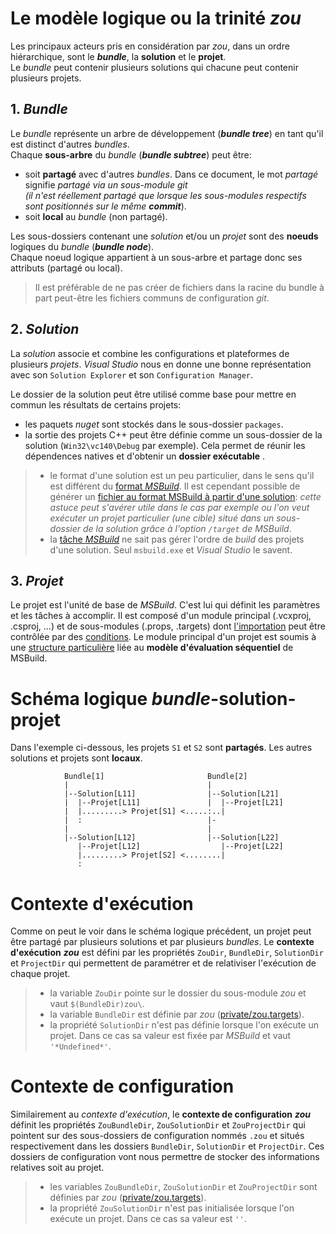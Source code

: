 # Le modèle logique ou la trinité *zou*

Les principaux acteurs pris en considération par *zou*, dans un ordre hiérarchique, sont le ***bundle***, la **solution** et le **projet**.  
Le *bundle* peut contenir plusieurs solutions qui chacune peut contenir plusieurs projets.

## 1. ***Bundle***
Le *bundle* représente un arbre de développement (***bundle tree***) en tant qu'il est distinct d'autres *bundles*.  
Chaque **sous-arbre** du *bundle* (***bundle subtree***) peut être:

- soit **partagé** avec d'autres *bundles*. Dans ce document, le mot *partagé* signifie *partagé via un sous-module git*  
*(il n'est réellement partagé que lorsque les sous-modules respectifs sont positionnés sur le même **commit***).
- soit **local** au *bundle* (non partagé).

Les sous-dossiers contenant une *solution* et/ou un *projet* sont des **noeuds** logiques du *bundle* (***bundle node***).  
Chaque noeud logique appartient à un sous-arbre et partage donc ses attributs (partagé ou local).

> Il est préférable de ne pas créer de fichiers dans la racine du bundle à part peut-être les fichiers communs de configuration *git*.

## 2. *Solution*
La *solution* associe et combine les configurations et plateformes de plusieurs *projets*. *Visual Studio* nous en donne une bonne représentation avec son `Solution Explorer` et son `Configuration Manager`.

Le dossier de la solution peut être utilisé comme base pour mettre en commun les résultats de certains projets:

- les paquets *nuget* sont stockés dans le sous-dossier `packages`.
- la sortie des projets C++ peut être définie comme un sous-dossier de la solution (`Win32\vc140\Debug` par exemple). Cela permet de réunir les dépendences natives et d'obtenir un **dossier exécutable** .

> - le format d'une solution est un peu particulier, dans le sens qu'il est différent du [format *MSBuild*](https://msdn.microsoft.com/en-us/library/5dy88c2e.aspx). Il est cependant possible de générer un [fichier au format MSBuild à partir d'une solution](http://www.codeproject.com/Tips/177770/Creating-MSBuild-projects-from-sln-files): *cette astuce peut s'avérer utile dans le cas par exemple ou l'on veut exécuter un projet particulier (une cible) situé dans un sous-dossier de la solution grâce à l'option `/target` de MSBuild*.
> - la [tâche *MSBuild*](https://msdn.microsoft.com/en-us/library/z7f65y0d.aspx) ne sait pas gérer l'ordre de *build* des projets d'une solution. Seul `msbuild.exe` et *Visual Studio* le savent.

## 3. *Projet*
Le projet est l'unité de base de *MSBuild*. C'est lui qui définit les paramètres et les tâches à accomplir. Il est composé d'un module principal (.vcxproj, .csproj, ...) et de sous-modules (.props, .targets) dont [l'importation](https://msdn.microsoft.com/en-us/library/92x05xfs.aspx) peut être contrôlée par des [conditions](https://msdn.microsoft.com/en-us/library/7szfhaft.aspx). Le module principal d'un projet est soumis à une [structure particulière](https://blogs.msdn.microsoft.com/visualstudio/2010/05/14/a-guide-to-vcxproj-and-props-file-structure/) liée au **modèle d'évaluation séquentiel** de MSBuild. 

# Schéma logique *bundle*-solution-projet
Dans l'exemple ci-dessous, les projets `S1` et `S2` sont **partagés**. Les autres solutions et projets sont **locaux**.

				Bundle[1]                       Bundle[2]
				|                               |
				|--Solution[L11]                |--Solution[L21]
				|  |--Projet[L11]               |  |--Projet[L21]
				|  |.........> Projet[S1] <.....:..|
				|  :                            |-
				|                               |
				|--Solution[L12]                |--Solution[L22]
				   |--Projet[L12]                  |--Projet[L22]
				   |.........> Projet[S2] <........|
				   :

# Contexte d'exécution
Comme on peut le voir dans le schéma logique précédent, un projet peut être partagé par plusieurs solutions et par plusieurs *bundles*. Le **contexte d'exécution** ***zou*** est défini par les propriétés `ZouDir`, `BundleDir`, `SolutionDir` et `ProjectDir` qui permettent de paramétrer et de relativiser l'exécution de chaque projet.

> - la variable `ZouDir` pointe sur le dossier du sous-module *zou* et vaut `$(BundleDir)zou\`.
> - la variable `BundleDir` est définie par *zou* ([private/zou.targets](private/zou.targets)).
> - la propriété `SolutionDir` n'est pas définie lorsque l'on exécute un projet. Dans ce cas sa valeur est fixée par *MSBuild* et vaut `'*Undefined*'`.

# Contexte de configuration
Similairement au *contexte d'exécution*, le **contexte de configuration** ***zou*** définit les propriétés `ZouBundleDir`, `ZouSolutionDir` et `ZouProjectDir` qui pointent sur des sous-dossiers de configuration nommés `.zou` et situés respectivement dans les dossiers `BundleDir`, `SolutionDir` et `ProjectDir`. Ces dossiers de configuration vont nous permettre de stocker des informations relatives soit au projet.

> - les variables `ZouBundleDir`, `ZouSolutionDir` et `ZouProjectDir` sont définies par *zou* ([private/zou.targets](private/zou.targets)).
> - la propriété `ZouSolutionDir` n'est pas initialisée lorsque l'on exécute un projet. Dans ce cas sa valeur est `''`.
